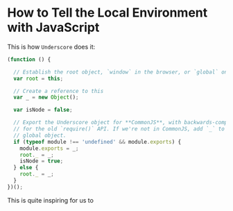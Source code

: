# How to Tell the Local Environment with JavaScript

This is how `Underscore` does it:

```javascript
(function () {

  // Establish the root object, `window` in the browser, or `global` on the server.
  var root = this; 

  // Create a reference to this
  var _ = new Object();

  var isNode = false;

  // Export the Underscore object for **CommonJS**, with backwards-compatibility
  // for the old `require()` API. If we're not in CommonJS, add `_` to the
  // global object.
  if (typeof module !== 'undefined' && module.exports) {
    module.exports = _;
    root._ = _;
    isNode = true;
  } else {
    root._ = _;
  }
})();

```

This is quite inspiring for us to 